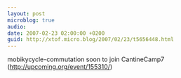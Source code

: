 ```yaml
---
layout: post
microblog: true
audio: 
date: 2007-02-23 02:00:00 +0200
guid: http://xtof.micro.blog/2007/02/23/t5656448.html
---
```

mobikycycle-commutation soon to join CantineCamp7 (http://upcoming.org/event/155310/)
